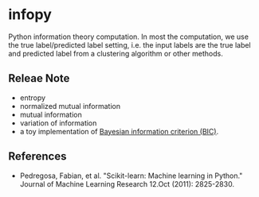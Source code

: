 # infopy
Python information theory computation. In most the computation, we use the true label/predicted label setting, i.e. 
the input labels are the true label and predicted label from a clustering algorithm or other methods. 


## Releae Note
- entropy
- normalized mutual information
- mutual information
- variation of information
- a toy implementation of [Bayesian information criterion (BIC)](https://en.wikipedia.org/wiki/Bayesian_information_criterion).

## References
- Pedregosa, Fabian, et al. "Scikit-learn: Machine learning in Python." Journal of Machine Learning Research 12.Oct (2011): 2825-2830.
